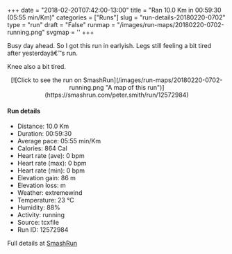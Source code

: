 +++
date = "2018-02-20T07:42:00-13:00"
title = "Ran 10.0 Km in 00:59:30 (05:55 min/Km)"
categories = ["Runs"]
slug = "run-details-20180220-0702"
type = "run"
draft = "False"
runmap = "/images/run-maps/20180220-0702-running.png"
svgmap = '<polyline points="99 54, 98 54, 98 54, 94 55, 91 56, 86 57, 84 59, 76 66, 74 67, 73 68, 72 68, 71 69, 70 70, 69 70, 67 72, 64 73, 57 75, 56 76, 52 77, 51 77, 48 75, 48 74, 47 73, 47 71, 47 70, 47 69, 46 68, 43 66, 41 65, 39 65, 37 65, 34 66, 30 68, 28 68, 20 66, 18 65, 17 64, 17 63, 16 63, 13 57, 12 55, 0 45, 0 45, 4 42, 5 41, 14 40, 17 38, 18 37, 23 36, 24 36, 25 35, 29 34, 29 32, 31 32, 38 26, 40 26, 41 25, 46 24, 50 24, 53 24, 54 24, 59 27, 61 28, 61 29, 60 32, 61 32, 63 32, 63 32, 64 34, 65 39, 66 42, 67 44, 68 45, 70 51, 71 52, 76 55, 78 56, 83 58, 84 59, 88 57, 91 57, 94 56, 96 55, 97 55, 97 54, 99 55, 100 55, 100 56, 100 56">'
+++

Busy day ahead. So I got this run in earlyish. Legs still feeling a bit tired after yesterdayâ€™s run. 

Knee also a bit tired. 

<!--more-->

<center>
[![Click to see the run on SmashRun](/images/run-maps/20180220-0702-running.png "A map of this run")](https://smashrun.com/peter.smith/run/12572984)
</center>

#### Run details

* Distance: 10.0 Km
* Duration: 00:59:30
* Average pace: 05:55 min/Km
* Calories: 864 Cal
* Heart rate (ave): 0 bpm
* Heart rate (max): 0 bpm
* Heart rate (min): 0 bpm
* Elevation gain: 86 m
* Elevation loss:  m
* Weather: extremewind
* Temperature: 23 &deg;C
* Humidity: 88%
* Activity: running
* Source: tcxfile
* Run ID: 12572984

Full details at [SmashRun](https://smashrun.com/peter.smith/run/12572984)